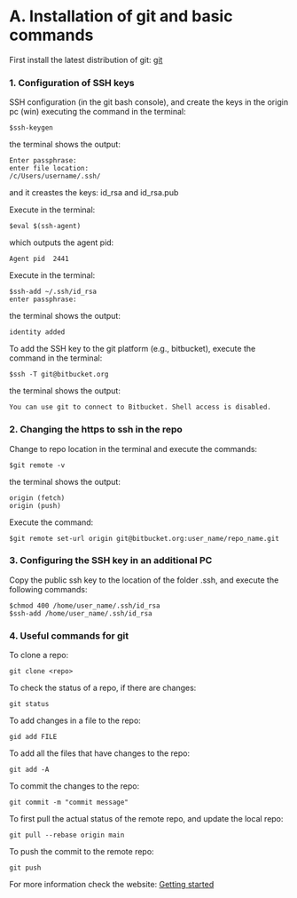 # A. Installation of git and basic commands

First install the latest distribution of git: [git](https://git-scm.com/)


### 1. Configuration of SSH keys 

SSH configuration (in the git bash console), and create the keys in the origin pc (win) executing the command in the terminal:

```
$ssh-keygen
```

the terminal shows the output:

```
Enter passphrase:
enter file location: 
/c/Users/username/.ssh/
```

and it creastes the keys: id_rsa and id_rsa.pub

Execute in the terminal:

```
$eval $(ssh-agent)
```

which outputs the agent pid: 

```
Agent pid  2441
```

Execute in the terminal:

```
$ssh-add ~/.ssh/id_rsa
enter passphrase:
```
the terminal shows the output:

```
identity added
```

To add the SSH key to the git platform (e.g., bitbucket), execute the command in the terminal:

```
$ssh -T git@bitbucket.org
```

the terminal shows the output:

```
You can use git to connect to Bitbucket. Shell access is disabled.
```

### 2. Changing the https to ssh in the repo
Change to repo location in the terminal and execute the commands:

```
$git remote -v
```
the terminal shows the output:

```
origin (fetch)
origin (push)
```

Execute the command:

```
$git remote set-url origin git@bitbucket.org:user_name/repo_name.git
```

### 3. Configuring the SSH key in an additional PC
Copy the public ssh key to the location of the folder .ssh, and execute the following commands:

```
$chmod 400 /home/user_name/.ssh/id_rsa
$ssh-add /home/user_name/.ssh/id_rsa
```

### 4. Useful commands for git

To clone a repo:

```
git clone <repo>
```

To check the status of a repo, if there are changes:
```
git status
```

To add changes in a file to the repo:
```
gid add FILE
```

To add all the files that have changes to the repo:
```
git add -A
```

To commit the changes to the repo:
```
git commit -m "commit message"
```

To first pull the actual status of the remote repo, and update the local repo:
```
git pull --rebase origin main
```

To push the commit to the remote repo:
```
git push
```

For more information check the website: [Getting started](https://www.atlassian.com/git/tutorials/rewriting-history/git-rebase)
